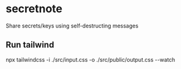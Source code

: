 # secretnote
Share secrets/keys using self-destructing messages

## Run tailwind
npx tailwindcss -i ./src/input.css -o ./src/public/output.css --watch